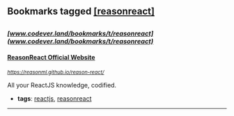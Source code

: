 ## Bookmarks tagged [[reasonreact]](https://www.codever.land/search?q=[reasonreact])

_<sup><sup>[www.codever.land/bookmarks/t/reasonreact](www.codever.land/bookmarks/t/reasonreact)</sup></sup>_
---
#### [ReasonReact Official Website](https://reasonml.github.io/reason-react/)
_<sup>https://reasonml.github.io/reason-react/</sup>_

All your ReactJS knowledge, codified.
* **tags**: [reactjs](../tagged/reactjs.md), [reasonreact](../tagged/reasonreact.md)
---
